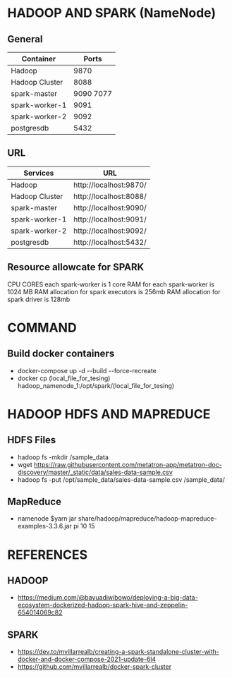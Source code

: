 # HADOOP AND SPARK (NameNode)

## General
Container|Ports
---|---
Hadoop|9870
Hadoop Cluster|8088
spark-master|9090 7077
spark-worker-1|9091
spark-worker-2|9092
postgresdb|5432

## URL
Services|URL
---|---
Hadoop|http://localhost:9870/
Hadoop Cluster|http://localhost:8088/
spark-master|http://localhost:9090/
spark-worker-1|http://localhost:9091/
spark-worker-2|http://localhost:9092/
postgresdb|http://localhost:5432/


## Resource allowcate for SPARK
CPU CORES each spark-worker is 1 core
RAM for each spark-worker is 1024 MB
RAM allocation for spark executors is 256mb
RAM allocation for spark driver is 128mb

# COMMAND
## Build docker containers
- docker-compose up -d --build --force-recreate
- docker cp (local_file_for_tesing) hadoop_namenode_1:/opt/spark/(local_file_for_tesing)


# HADOOP HDFS AND MAPREDUCE
## HDFS Files
- hadoop fs -mkdir /sample_data
- wget https://raw.githubusercontent.com/metatron-app/metatron-doc-discovery/master/_static/data/sales-data-sample.csv
- hadoop fs -put /opt/sample_data/sales-data-sample.csv /sample_data/

## MapReduce
- namenode $yarn jar share/hadoop/mapreduce/hadoop-mapreduce-examples-3.3.6.jar pi 10 15


# REFERENCES
## HADOOP 
- https://medium.com/@bayuadiwibowo/deploying-a-big-data-ecosystem-dockerized-hadoop-spark-hive-and-zeppelin-654014069c82

## SPARK
- https://dev.to/mvillarrealb/creating-a-spark-standalone-cluster-with-docker-and-docker-compose-2021-update-6l4
- https://github.com/mvillarrealb/docker-spark-cluster